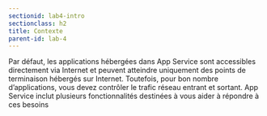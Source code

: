 ```yaml
---
sectionid: lab4-intro
sectionclass: h2
title: Contexte
parent-id: lab-4
---
```


Par défaut, les applications hébergées dans App Service sont accessibles directement via Internet et peuvent atteindre uniquement des points de terminaison hébergés sur Internet. Toutefois, pour bon nombre d’applications, vous devez contrôler le trafic réseau entrant et sortant. App Service inclut plusieurs fonctionnalités destinées à vous aider à répondre à ces besoins
